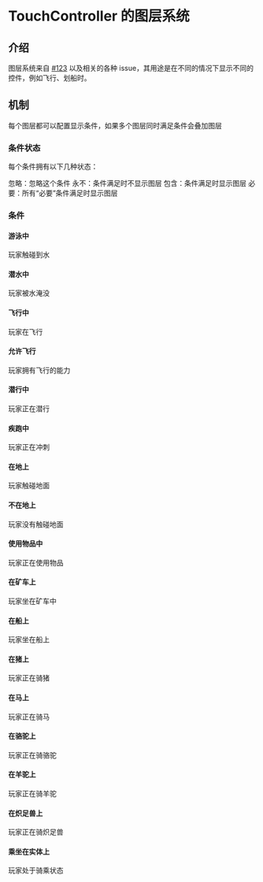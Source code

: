 # TouchController 的图层系统

## 介绍

图层系统来自 [#123](https://github.com/TouchController/TouchController/discussions/123) 以及相关的各种 issue，其用途是在不同的情况下显示不同的控件，例如飞行、划船时。

## 机制

每个图层都可以配置显示条件，如果多个图层同时满足条件会叠加图层

### 条件状态

每个条件拥有以下几种状态：

忽略：忽略这个条件
永不：条件满足时不显示图层
包含：条件满足时显示图层
必要：所有“必要”条件满足时显示图层

### 条件

#### 游泳中

玩家触碰到水

#### 潜水中

玩家被水淹没

#### 飞行中

玩家在飞行

#### 允许飞行

玩家拥有飞行的能力

#### 潜行中

玩家正在潜行

#### 疾跑中

玩家正在冲刺

#### 在地上

玩家触碰地面

#### 不在地上

玩家没有触碰地面

#### 使用物品中

玩家正在使用物品

#### 在矿车上

玩家坐在矿车中

#### 在船上

玩家坐在船上

#### 在猪上

玩家正在骑猪

#### 在马上

玩家正在骑马

#### 在骆驼上

玩家正在骑骆驼

#### 在羊驼上

玩家正在骑羊驼

#### 在炽足兽上

玩家正在骑炽足兽

#### 乘坐在实体上

玩家处于骑乘状态
